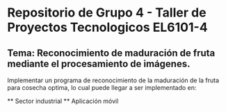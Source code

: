 # Repositorio de Grupo 4 - Taller de Proyectos Tecnologicos EL6101-4

## Tema: Reconocimiento de maduración de fruta mediante el procesamiento de imágenes.

Implementar un programa de reconocimiento de la maduración de la fruta para cosecha optima, lo cual puede llegar a ser implementado en:

** Sector industrial
** Aplicación móvil 
